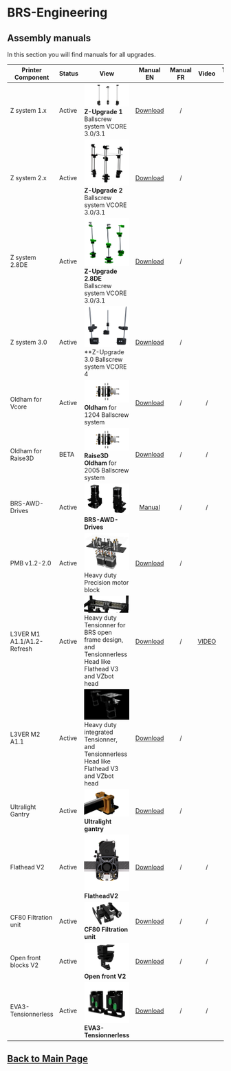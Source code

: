 
# BRS-Engineering  
## Assembly manuals

In this section you will find manuals for all upgrades. 

Printer Component|Status|View|Manual EN|Manual FR|Video|Troubleshooting guide EN
-----------------|------|-----------------------------------| :----: |  :---------------: | :---------------: | :---------------:
Z system 1.x|Active|![alt text](/image/Complete.PNG)<br> **Z-Upgrade 1** Ballscrew system VCORE 3.0/3.1|[Download](/manuals/manualEN.pdf)|/||[Download](/manuals/TroubleshootingZ.pdf)  
Z system 2.x|Active|![alt text](/image/ZU201.png)<br> **Z-Upgrade 2** Ballscrew system VCORE 3.0/3.1|[Download](/manuals/Z-upgrade-28DE-manual.pdf)|/||[Download](/manuals/TroubleshootingZ.pdf)
Z system 2.8DE|Active|![alt text](/image/Z-Upgrade-28DE.png)<br> **Z-Upgrade 2.8DE** Ballscrew system VCORE 3.0/3.1|[Download](/manuals/Z-upgrade-28DE-manual.pdf)|/||[Download](/manuals/TroubleshootingZ.pdf)
Z system 3.0|Active|![alt text](/image/Z_upgrade_30a.png)<br> **Z-Upgrade 3.0 Ballscrew system VCORE 4|[Download](/manuals/Z-Upgrade-3.0-Manual-1.0.pdf)|/||/
Oldham for Vcore|Active|![alt text](/image/Oldham1.png)<br> **Oldham** for 1204 Ballscrew system|[Download](/manuals/Oldham-Manual.pdf)|/|/|
Oldham for Raise3D|BETA|![alt text](/image/Oldham1.png)<br> **Raise3D Oldham** for 2005 Ballscrew system|[Download](/manuals/Raise-Oldham-Manual.pdf)|/|/|
BRS-AWD-Drives|Active|![alt text](/image/and.PNG)<br> **BRS-AWD-Drives**|[Manual](manuals/BRS-AWD-Drive-V135a.pdf)|/|/
PMB v1.2-2.0|Active|![alt text](/image/motorblock.png)<br> Heavy duty Precision motor block|[Download](/manuals/Manual-PMB.pdf)|/||[Download](/manuals/Troubleshooting-M1-M2.pdf) 
L3VER M1 A1.1/A1.2-Refresh|Active|![alt text](/image/tensionner7.png)<br> Heavy duty Tensionner for BRS open frame design, and Tensionnerless Head like Flathead V3 and VZbot head|[Download](/manuals/Lever-m1-manual.pdf)|/| [VIDEO](https://drive.google.com/file/d/1_cTKRS3Ra1BuopSvnplw1cQjTDOn0Drg/view?usp=sharing) | [Download](/manuals/Troubleshooting-M1-M2.pdf) 
L3VER M2 A1.1|Active|![alt text](/image/tensionner5.png)<br> Heavy duty integrated Tensionner, and Tensionnerless Head like Flathead V3 and VZbot head|[Download](/manuals/Lever-m2-manual.pdf)|/||[Download](/manuals/Troubleshooting-M1-M2.pdf)
Ultralight Gantry|Active|![alt text](/image/gantry5.png)<br> **Ultralight gantry** |[Download](/manuals/Ultralight-Gantry-Manual.pdf)|/|| 
Flathead V2|Active|![alt text](/image/mosquito1.PNG)<br> **FlatheadV2**|[Download](/manuals/manualEN.pdf)|/|/
CF80 Filtration unit|Active|![alt text](/image/filtre.png)<br> **CF80 Filtration unit**|[Download](/manuals/CF80-Manual.pdf)|/|/
Open front blocks V2|Active|![alt text](/image/open.png)<br> **Open front V2**|[Download](/manuals/open-Manual.pdf)|/|/
EVA3-Tensionnerless|Active|![alt text](/image/EVATLESS.png)<br> **EVA3-Tensionnerless**|[Download](/manuals/EVA3-Tensionnerless-Instructions.pdf)|/|/


## [Back to Main Page](/README.md)


